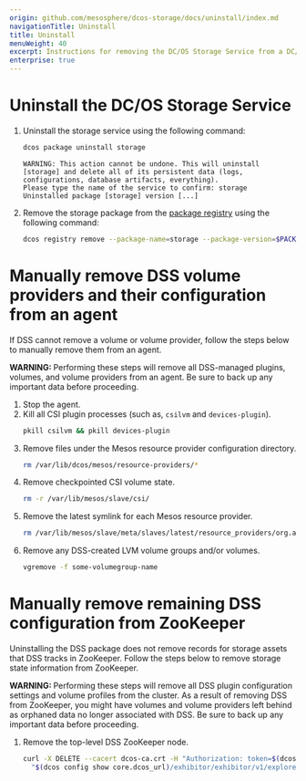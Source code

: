 ```yaml
---
origin: github.com/mesosphere/dcos-storage/docs/uninstall/index.md
navigationTitle: Uninstall
title: Uninstall
menuWeight: 40
excerpt: Instructions for removing the DC/OS Storage Service from a DC/OS cluster
enterprise: true
---
```


# Uninstall the DC/OS Storage Service

1. Uninstall the storage service using the following command:
    ```bash
    dcos package uninstall storage
    ```
    ```
    WARNING: This action cannot be undone. This will uninstall [storage] and delete all of its persistent data (logs, configurations, database artifacts, everything).
    Please type the name of the service to confirm: storage
    Uninstalled package [storage] version [...]
    ```
1. Remove the storage package from the [package registry](/mesosphere/dcos/latest/administering-clusters/package-registry/) using the following command:
    ```bash
    dcos registry remove --package-name=storage --package-version=$PACKAGE_VERSION
    ```

# Manually remove DSS volume providers and their configuration from an agent

If DSS cannot remove a volume or volume provider, follow the steps below to manually remove them from an agent.

<p class="message--warning"><strong>WARNING: </strong>
  Performing these steps will remove all DSS-managed plugins, volumes, and volume providers from an agent.
  Be sure to back up any important data before proceeding.
</p>

1. Stop the agent.
1. Kill all CSI plugin processes (such as, `csilvm` and `devices-plugin`).
    ```bash
    pkill csilvm && pkill devices-plugin
    ```
1. Remove files under the Mesos resource provider configuration directory.
    ```bash
    rm /var/lib/dcos/mesos/resource-providers/*
    ```
1. Remove checkpointed CSI volume state.
    ```bash
    rm -r /var/lib/mesos/slave/csi/
    ```
1. Remove the latest symlink for each Mesos resource provider.
    ```bash
    rm /var/lib/mesos/slave/meta/slaves/latest/resource_providers/org.apache.mesos.rp.local.storage/*/latest
    ```
1. Remove any DSS-created LVM volume groups and/or volumes.
    ```bash
    vgremove -f some-volumegroup-name
    ```

# Manually remove remaining DSS configuration from ZooKeeper

Uninstalling the DSS package does not remove records for storage assets that DSS tracks in ZooKeeper.
Follow the steps below to remove storage state information from ZooKeeper.

<p class="message--warning"><strong>WARNING: </strong>
  Performing these steps will remove all DSS plugin configuration settings and volume profiles from the cluster.
  As a result of removing DSS from ZooKeeper, you might have volumes and volume providers left behind as orphaned data no longer associated with DSS.
  Be sure to back up any important data before proceeding.
</p>

1. Remove the top-level DSS ZooKeeper node.
    ```bash
    curl -X DELETE --cacert dcos-ca.crt -H "Authorization: token=$(dcos config show core.dcos_acs_token)" \
      "$(dcos config show core.dcos_url)/exhibitor/exhibitor/v1/explorer/znode/dcos-storage/dss"
    ```
